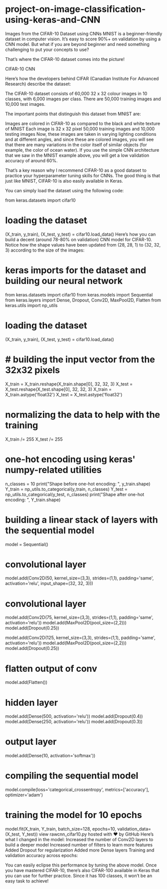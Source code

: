 # project-on-image-classification-using-keras-and-CNN

Images from the CIFAR-10 Dataset using CNNs
MNIST is a beginner-friendly dataset in computer vision. It’s easy to score 90%+ on validation by using a CNN model. But what if you are beyond beginner and need something challenging to put your concepts to use?

That’s where the CIFAR-10 dataset comes into the picture!

CIFAR-10 CNN

Here’s how the developers behind CIFAR (Canadian Institute For Advanced Research) describe the dataset:

The CIFAR-10 dataset consists of 60,000 32 x 32 colour images in 10 classes, with 6,000 images per class. There are 50,000 training images and 10,000 test images.

The important points that distinguish this dataset from MNIST are:

Images are colored in CIFAR-10 as compared to the black and white texture of MNIST
Each image is 32 x 32 pixel
50,000 training images and 10,000 testing images
Now, these images are taken in varying lighting conditions and at different angles, and since these are colored images, you will see that there are many variations in the color itself of similar objects (for example, the color of ocean water). If you use the simple CNN architecture that we saw in the MNIST example above, you will get a low validation accuracy of around 60%.

That’s a key reason why I recommend CIFAR-10 as a good dataset to practice your hyperparameter tuning skills for CNNs. The good thing is that just like MNIST, CIFAR-10 is also easily available in Keras.

You can simply load the dataset using the following code:

from keras.datasets import cifar10
# loading the dataset 
(X_train, y_train), (X_test, y_test) = cifar10.load_data()
Here’s how you can build a decent (around 78-80% on validation) CNN model for CIFAR-10. Notice how the shape values have been updated from (28, 28, 1) to (32, 32, 3) according to the size of the images:

# keras imports for the dataset and building our neural network
from keras.datasets import cifar10
from keras.models import Sequential
from keras.layers import Dense, Dropout, Conv2D, MaxPool2D, Flatten
from keras.utils import np_utils

# loading the dataset
(X_train, y_train), (X_test, y_test) = cifar10.load_data()

# # building the input vector from the 32x32 pixels
X_train = X_train.reshape(X_train.shape[0], 32, 32, 3)
X_test = X_test.reshape(X_test.shape[0], 32, 32, 3)
X_train = X_train.astype('float32')
X_test = X_test.astype('float32')

# normalizing the data to help with the training
X_train /= 255
X_test /= 255

# one-hot encoding using keras' numpy-related utilities
n_classes = 10
print("Shape before one-hot encoding: ", y_train.shape)
Y_train = np_utils.to_categorical(y_train, n_classes)
Y_test = np_utils.to_categorical(y_test, n_classes)
print("Shape after one-hot encoding: ", Y_train.shape)

# building a linear stack of layers with the sequential model
model = Sequential()

# convolutional layer
model.add(Conv2D(50, kernel_size=(3,3), strides=(1,1), padding='same', activation='relu', input_shape=(32, 32, 3)))

# convolutional layer
model.add(Conv2D(75, kernel_size=(3,3), strides=(1,1), padding='same', activation='relu'))
model.add(MaxPool2D(pool_size=(2,2)))
model.add(Dropout(0.25))

model.add(Conv2D(125, kernel_size=(3,3), strides=(1,1), padding='same', activation='relu'))
model.add(MaxPool2D(pool_size=(2,2)))
model.add(Dropout(0.25))

# flatten output of conv
model.add(Flatten())

# hidden layer
model.add(Dense(500, activation='relu'))
model.add(Dropout(0.4))
model.add(Dense(250, activation='relu'))
model.add(Dropout(0.3))
# output layer
model.add(Dense(10, activation='softmax'))

# compiling the sequential model
model.compile(loss='categorical_crossentropy', metrics=['accuracy'], optimizer='adam')

# training the model for 10 epochs
model.fit(X_train, Y_train, batch_size=128, epochs=10, validation_data=(X_test, Y_test))
view rawcnn_cifar10.py hosted with ❤ by GitHub
Here’s what I changed in the model:
Increased the number of Conv2D layers to build a deeper model
Increased number of filters to learn more features
Added Dropout for regularization
Added more Dense layers
Training and validation accuracy across epochs:



You can easily eclipse this performance by tuning the above model. Once you have mastered CIFAR-10, there’s also CIFAR-100 available in Keras that you can use for further practice. Since it has 100 classes, it won’t be an easy task to achieve!
